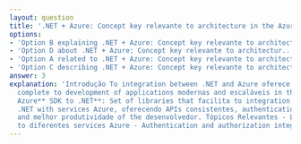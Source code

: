 ```yaml
---
layout: question
title: '.NET + Azure: Concept key relevante to architecture in the Azure'
options:
- 'Option B explaining .NET + Azure: Concept key relevante to architectur...'
- 'Option D about .NET + Azure: Concept key relevante to architectur...'
- 'Option A related to .NET + Azure: Concept key relevante to architectur...'
- 'Option C describing .NET + Azure: Concept key relevante to architectur...'
answer: 3
explanation: 'Introdução To integration between .NET and Azure oferece um ecossistema
  complete to development of applications modernas and escaláveis in the cloud. Conceito-chave
  Azure** SDK to .NET**: Set of libraries that facilita to integration of applications
  .NET with services Azure, oferecendo APIs consistentes, authentication simplificada
  and melhor produtividade of the desenvolvedor. Tópicos Relevantes - Libraries cliente
  to diferentes services Azure - Authentication and authorization integra...'
---
```

